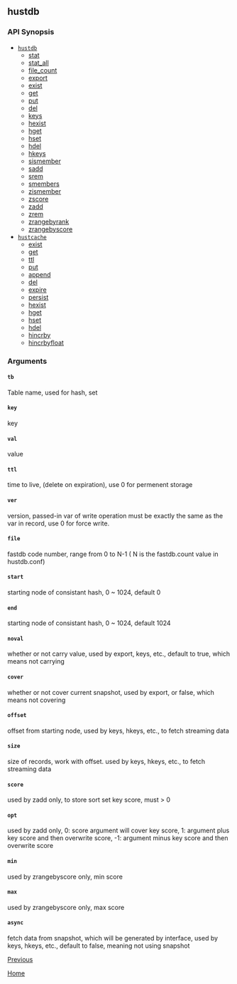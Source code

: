 hustdb
--

### API Synopsis ###

* [`hustdb`](hustdb/hustdb.md)
	* [stat](hustdb/hustdb/stat.md)
	* [stat_all](hustdb/hustdb/stat_all.md)
	* [file_count](hustdb/hustdb/file_count.md)
	* [export](hustdb/hustdb/export.md)
	* [exist](hustdb/hustdb/exist.md)
	* [get](hustdb/hustdb/get.md)
	* [put](hustdb/hustdb/put.md)
	* [del](hustdb/hustdb/del.md)
	* [keys](hustdb/hustdb/keys.md)
	* [hexist](hustdb/hustdb/hexist.md)
	* [hget](hustdb/hustdb/hget.md)
	* [hset](hustdb/hustdb/hset.md)
	* [hdel](hustdb/hustdb/hdel.md)
	* [hkeys](hustdb/hustdb/hkeys.md)
	* [sismember](hustdb/hustdb/sismember.md)
	* [sadd](hustdb/hustdb/sadd.md)
	* [srem](hustdb/hustdb/srem.md)
	* [smembers](hustdb/hustdb/smembers.md)
	* [zismember](hustdb/hustdb/zismember.md)
	* [zscore](hustdb/hustdb/zscore.md)
	* [zadd](hustdb/hustdb/zadd.md)
	* [zrem](hustdb/hustdb/zrem.md)
	* [zrangebyrank](hustdb/hustdb/zrangebyrank.md)
	* [zrangebyscore](hustdb/hustdb/zrangebyscore.md)
* [`hustcache`](hustdb/hustcache.md)
	* [exist](hustdb/hustcache/exist.md)
	* [get](hustdb/hustcache/get.md)
	* [ttl](hustdb/hustcache/ttl.md)
	* [put](hustdb/hustcache/put.md)
	* [append](hustdb/hustcache/append.md)
	* [del](hustdb/hustcache/del.md)
	* [expire](hustdb/hustcache/expire.md)
	* [persist](hustdb/hustcache/persist.md)
	* [hexist](hustdb/hustcache/hexist.md)
	* [hget](hustdb/hustcache/hget.md)
	* [hset](hustdb/hustcache/hset.md)
	* [hdel](hustdb/hustcache/hdel.md)
	* [hincrby](hustdb/hustcache/hincrby.md)
	* [hincrbyfloat](hustdb/hustcache/hincrbyfloat.md)

### Arguments ###

#### `tb` ####
Table name, used for hash, set   

#### `key` ####
key

#### `val` ####
value

#### `ttl` ####
time to live, (delete on expiration), use 0 for permenent storage

#### `ver` ####
version, passed-in var of write operation must be exactly the same as the var in record, use 0 for force write.

#### `file` ####
fastdb code number, range from 0 to N-1 ( N is the fastdb.count value in hustdb.conf)

#### `start` ####
starting node of consistant hash, 0 ~ 1024, default 0

#### `end` ####
starting node of consistant hash, 0 ~ 1024, default 1024

#### `noval` ####
whether or not carry value, used by export, keys, etc., default to true, which means not carrying

#### `cover` ####
whether or not cover current snapshot, used by export, or false, which means not covering

#### `offset` ####
offset from starting node, used by keys, hkeys, etc., to fetch streaming data

#### `size` ####
size of records, work with offset. used by keys, hkeys, etc., to fetch streaming data

#### `score` ####
used by zadd only, to store sort set key score, must > 0

#### `opt` ####
used by zadd only, 0: score argument will cover key score, 1: argument plus key score and then overwrite score, -1: argument minus key score and then overwrite score

#### `min` ####
used by zrangebyscore only, min score

#### `max` ####
used by zrangebyscore only, max score

#### `async` ####
fetch data from snapshot, which will be generated by interface, used by keys, hkeys, etc., default to false, meaning not using snapshot

[Previous](index.md)

[Home](../index.md)